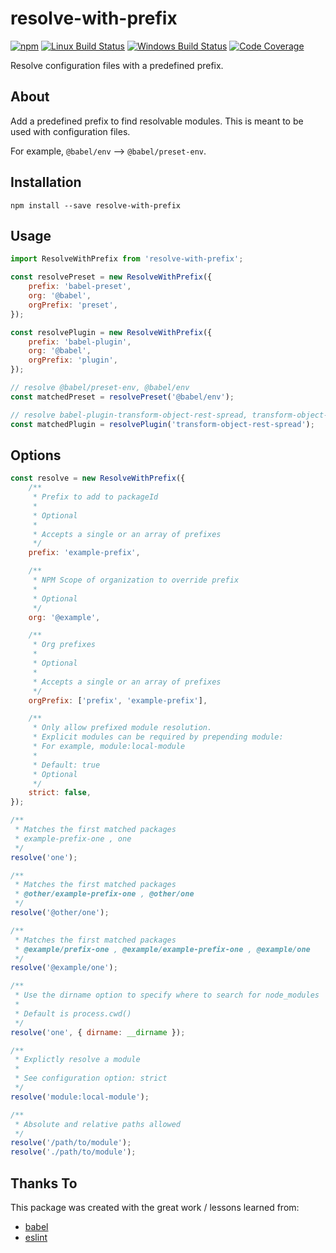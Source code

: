 # resolve-with-prefix

[![npm](https://img.shields.io/npm/v/ex-config.svg?label=npm%20version)](https://www.npmjs.com/package/ex-config)
[![Linux Build Status](https://img.shields.io/circleci/project/github/chrisblossom/resolve-with-prefix/master.svg?label=linux%20build)](https://circleci.com/gh/chrisblossom/resolve-with-prefix/tree/master)
[![Windows Build Status](https://img.shields.io/appveyor/ci/chrisblossom/resolve-with-prefix/master.svg?label=windows%20build)](https://ci.appveyor.com/project/chrisblossom/resolve-with-prefix/branch/master)
[![Code Coverage](https://img.shields.io/codecov/c/github/chrisblossom/resolve-with-prefix/master.svg)](https://codecov.io/gh/chrisblossom/resolve-with-prefix/branch/master)

Resolve configuration files with a predefined prefix.

## About

Add a predefined prefix to find resolvable modules. This is meant to be used with configuration files.

For example, `@babel/env` --> `@babel/preset-env`.

## Installation

`npm install --save resolve-with-prefix`

## Usage

```js
import ResolveWithPrefix from 'resolve-with-prefix';

const resolvePreset = new ResolveWithPrefix({
    prefix: 'babel-preset',
    org: '@babel',
    orgPrefix: 'preset',
});

const resolvePlugin = new ResolveWithPrefix({
    prefix: 'babel-plugin',
    org: '@babel',
    orgPrefix: 'plugin',
});

// resolve @babel/preset-env, @babel/env
const matchedPreset = resolvePreset('@babel/env');

// resolve babel-plugin-transform-object-rest-spread, transform-object-rest-spread
const matchedPlugin = resolvePlugin('transform-object-rest-spread');
```

## Options

```js
const resolve = new ResolveWithPrefix({
    /**
     * Prefix to add to packageId
     *
     * Optional
     *
     * Accepts a single or an array of prefixes
     */
    prefix: 'example-prefix',

    /**
     * NPM Scope of organization to override prefix
     *
     * Optional
     */
    org: '@example',

    /**
     * Org prefixes
     *
     * Optional
     *
     * Accepts a single or an array of prefixes
     */
    orgPrefix: ['prefix', 'example-prefix'],

    /**
     * Only allow prefixed module resolution.
     * Explicit modules can be required by prepending module:
     * For example, module:local-module
     *
     * Default: true
     * Optional
     */
    strict: false,
});

/**
 * Matches the first matched packages
 * example-prefix-one , one
 */
resolve('one');

/**
 * Matches the first matched packages
 * @other/example-prefix-one , @other/one
 */
resolve('@other/one');

/**
 * Matches the first matched packages
 * @example/prefix-one , @example/example-prefix-one , @example/one
 */
resolve('@example/one');

/**
 * Use the dirname option to specify where to search for node_modules
 *
 * Default is process.cwd()
 */
resolve('one', { dirname: __dirname });

/**
 * Explictly resolve a module
 *
 * See configuration option: strict
 */
resolve('module:local-module');

/**
 * Absolute and relative paths allowed
 */
resolve('/path/to/module');
resolve('./path/to/module');
```

## Thanks To

This package was created with the great work / lessons learned from:

-   [babel](https://github.com/babel/babel/)
-   [eslint](https://github.com/eslint/eslint)
